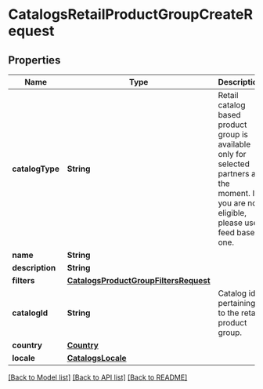 # CatalogsRetailProductGroupCreateRequest

## Properties
Name | Type | Description | Notes
------------ | ------------- | ------------- | -------------
**catalogType** | **String** | Retail catalog based product group is available only for selected partners at the moment. If you are not eligible, please use feed based one. | 
**name** | **String** |  | 
**description** | **String** |  | [optional] 
**filters** | [**CatalogsProductGroupFiltersRequest**](CatalogsProductGroupFiltersRequest.md) |  | 
**catalogId** | **String** | Catalog id pertaining to the retail product group. | 
**country** | [**Country**](Country.md) |  | 
**locale** | [**CatalogsLocale**](CatalogsLocale.md) |  | 

[[Back to Model list]](../README.md#documentation-for-models) [[Back to API list]](../README.md#documentation-for-api-endpoints) [[Back to README]](../README.md)


